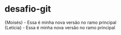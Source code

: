 # desafio-git

{Moisés} - Essa é minha nova versão no ramo principal
<br>
{Leticia} - Essa é minha nova versão no ramo principal
